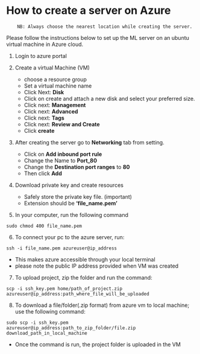 # How to create a server on Azure
        NB: Always choose the nearest location while creating the server.
Please follow the instructions below to set up the ML server on an ubuntu virtual machine in Azure
cloud.
1.  Login to azure portal
2. Create a virtual Machine (VM)
    * choose a resource group
    * Set a virtual machine name
    - Click Next: **Disk**
    - Click on create and attach a new disk and select your preferred size.
    - Click next: **Management**
    - Click next: **Advanced**
    - Click next: **Tags**
    - Click next: **Review and Create**
    - Click **create**

3. After creating the server go to **Networking** tab from setting.
    - Click on **Add inbound port rule**
    - Change the Name to **Port_80**
    - Change the **Destination port ranges** to **80**
    - Then click **Add**

4. Download private key and create resources
    - Safely store the private key file. (important)
    - Extension should be **‘file_name.pem’**

5. In your computer, run the following command
```
sudo chmod 400 file_name.pem
```

6. To connect your pc to the azure server, run:
```
ssh -i file_name.pem azureuser@ip_address
```
* This makes azure accessible through your local terminal
* please note the public IP address provided when VM was created
7. To upload project, zip the folder and run the command:
``` 
scp -i ssh_key.pem home/path_of_project.zip azureuser@ip_address:path_where_file_will_be_uploaded
```
8. To download a file/folder(.zip format) from azure vm to local machine; use the following command:
 ```
 sudo scp -i ssh_key.pem azureuser@ip_address:path_to_zip_folder/file.zip download_path_in_local_machine
 ```
* Once the command is run, the project folder is uploaded in the VM
